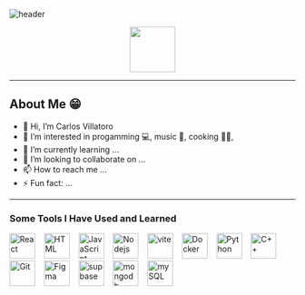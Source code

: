 ![header](https://capsule-render.vercel.app/api?type=venom&color=timeGradient&theme=shadow_green&text=Hello%20Everyone!👋&height=180&animation=twinkling&fontColor=ffffff)

<p align="center"
<a href="https://www.linkedin.com/in/carlosvillatoro1995/">
  <img height="80" src="https://cdn4.iconfinder.com/data/icons/colorful-guache-social-media-logos-1/159/social-media_linkedin-512.png"/>
</a>
</p>

___

<h2>About Me 😁</h2>

- 👋 Hi, I’m Carlos Villatoro
- 👀 I’m interested in progamming 💻, music 🎹, cooking 👨‍🍳, 
- 🌱 I’m currently learning ...
- 💞️ I’m looking to collaborate on ...
- 📫 How to reach me ...
- ⚡ Fun fact: ...
___
<h3>Some Tools I Have Used and Learned</h3>
<p align="left">
<img src="https://cdn.jsdelivr.net/gh/devicons/devicon@latest/icons/react/react-original-wordmark.svg" alt="React" width="45" height="45"/>&nbsp;&nbsp;&nbsp;
<img src="https://cdn.jsdelivr.net/gh/devicons/devicon@latest/icons/html5/html5-original-wordmark.svg" alt="HTML" width="45" height="45"/>&nbsp;&nbsp;&nbsp;
<img src="https://cdn.jsdelivr.net/gh/devicons/devicon@latest/icons/javascript/javascript-original.svg" alt="JavaScript" width="45" height="45"/>&nbsp;&nbsp;&nbsp;
<img src="https://cdn.jsdelivr.net/gh/devicons/devicon@latest/icons/nodejs/nodejs-original-wordmark.svg" alt="Nodejs" width="45" height="45"/>&nbsp;&nbsp;&nbsp;
<img src="https://cdn.jsdelivr.net/gh/devicons/devicon@latest/icons/vitejs/vitejs-original.svg" alt="vite" width="45" height="45"/>&nbsp;&nbsp;&nbsp;
<img src="https://cdn.jsdelivr.net/gh/devicons/devicon@latest/icons/docker/docker-original-wordmark.svg" alt="Docker" width="45" height="45"/>&nbsp;&nbsp;&nbsp;
<img src="https://cdn.jsdelivr.net/gh/devicons/devicon@latest/icons/python/python-original-wordmark.svg" alt="Python" width="45" height="45"/>&nbsp;&nbsp;&nbsp;
<img src="https://cdn.jsdelivr.net/gh/devicons/devicon@latest/icons/cplusplus/cplusplus-original.svg" alt="C++" width="45" height="45"/>&nbsp;&nbsp;&nbsp;
<img src="https://cdn.jsdelivr.net/gh/devicons/devicon@latest/icons/git/git-original-wordmark.svg" alt="Git" width="45" height="45"/>&nbsp;&nbsp;&nbsp;
<img src="https://cdn.jsdelivr.net/gh/devicons/devicon@latest/icons/figma/figma-original.svg" alt="Figma" width="45" height="45"/>&nbsp;&nbsp;&nbsp;
<img src="https://cdn.jsdelivr.net/gh/devicons/devicon@latest/icons/supabase/supabase-original.svg" alt="supbase" width="45" height="45"/>&nbsp;&nbsp;&nbsp;
<img src="https://cdn.jsdelivr.net/gh/devicons/devicon@latest/icons/mongodb/mongodb-original.svg" alt="mongodb" width="45" height="45"/>&nbsp;&nbsp;&nbsp;
<img src="https://cdn.jsdelivr.net/gh/devicons/devicon@latest/icons/mysql/mysql-original-wordmark.svg" alt="mySQL" width="45" height="45"/>&nbsp;&nbsp;&nbsp;
</p>


<!---
thenameisCharlie/thenameisCharlie is a ✨ special ✨ repository because its `README.md` (this file) appears on your GitHub profile.
You can click the Preview link to take a look at your changes.
--->
